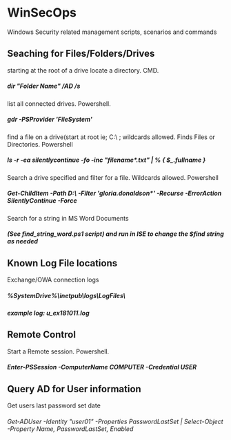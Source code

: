 # WinSecOps
Windows Security related management scripts, scenarios and commands
## Seaching for Files/Folders/Drives
starting at the root of a drive locate a directory. CMD.
##### dir "Folder Name" /AD /s
list all connected drives. Powershell.
##### gdr -PSProvider 'FileSystem' 
find a file on a drive(start at root ie; C:\ ; wildcards allowed. Finds Files or Directories. Powershell
##### ls -r -ea silentlycontinue -fo -inc "filename*.txt" | % { $_.fullname }
Search a drive specified and filter for a file. Wildcards allowed. Powershell
##### Get-ChildItem -Path D:\ -Filter 'gloria.donaldson*' -Recurse -ErrorAction SilentlyContinue -Force
Search for a string in MS Word Documents
##### (See find_string_word.ps1 script) and run in ISE to change the $find string as needed


## Known Log File locations
Exchange/OWA connection logs
##### %SystemDrive%\inetpub\logs\LogFiles\
##### example log: u_ex181011.log

## Remote Control
Start a Remote session. Powershell.
##### Enter-PSSession -ComputerName COMPUTER -Credential USER 
## Query AD for User information
Get users last password set date
###### Get-ADUser -Identity "user01" -Properties PasswordLastSet | Select-Object -Property Name, PasswordLastSet, Enabled
